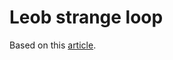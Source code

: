 # Leob strange loop

Based on this [article](https://github.com/quchen/articles/blob/master/loeb-moeb.md).
